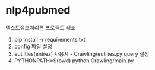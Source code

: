 # nlp4pubmed
텍스트정보처리론 프로젝트 레포

1. pip install -r requirements.txt
2. config 파일 설정
3. eutilties(entrez) 사용시 - Crawling/eutilies.py query 설정
4. PYTHONPATH=$(pwd) python Crawling/main.py
